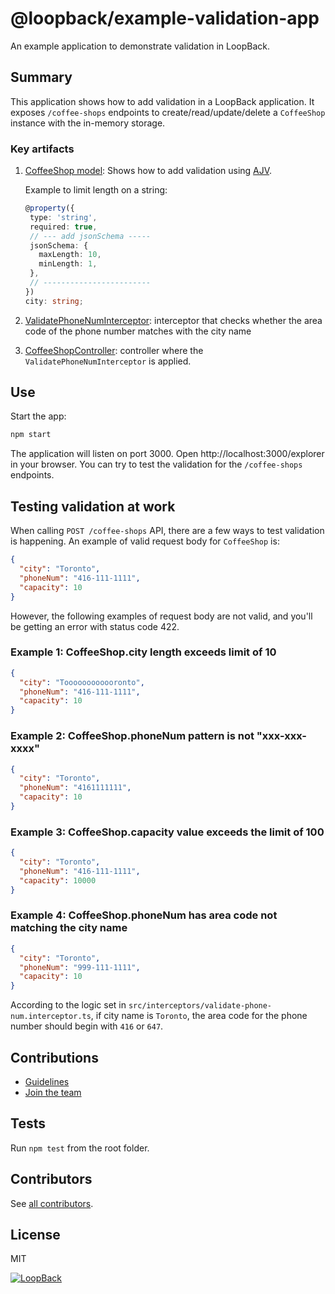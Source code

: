 # @loopback/example-validation-app

An example application to demonstrate validation in LoopBack.

## Summary

This application shows how to add validation in a LoopBack application. It
exposes `/coffee-shops` endpoints to create/read/update/delete a `CoffeeShop`
instance with the in-memory storage.

### Key artifacts

1. [CoffeeShop model](src/models/coffee-shop.model.ts): Shows how to add
   validation using [AJV](https://www.npmjs.com/package/ajv).

   Example to limit length on a string:

   ```ts
   @property({
    type: 'string',
    required: true,
    // --- add jsonSchema -----
    jsonSchema: {
      maxLength: 10,
      minLength: 1,
    },
    // ------------------------
   })
   city: string;
   ```

2. [ValidatePhoneNumInterceptor](src/interceptors/validate-phone-num.interceptor.ts):
   interceptor that checks whether the area code of the phone number matches
   with the city name

3. [CoffeeShopController](src/controllers/coffee-shop.controller.ts): controller
   where the `ValidatePhoneNumInterceptor` is applied.

## Use

Start the app:

```sh
npm start
```

The application will listen on port 3000. Open http://localhost:3000/explorer in
your browser. You can try to test the validation for the `/coffee-shops`
endpoints.

## Testing validation at work

When calling `POST /coffee-shops` API, there are a few ways to test validation
is happening. An example of valid request body for `CoffeeShop` is:

```json
{
  "city": "Toronto",
  "phoneNum": "416-111-1111",
  "capacity": 10
}
```

However, the following examples of request body are not valid, and you'll be
getting an error with status code 422.

### Example 1: CoffeeShop.city length exceeds limit of 10

```json
{
  "city": "Toooooooooooronto",
  "phoneNum": "416-111-1111",
  "capacity": 10
}
```

### Example 2: CoffeeShop.phoneNum pattern is not "xxx-xxx-xxxx"

```json
{
  "city": "Toronto",
  "phoneNum": "4161111111",
  "capacity": 10
}
```

### Example 3: CoffeeShop.capacity value exceeds the limit of 100

```json
{
  "city": "Toronto",
  "phoneNum": "416-111-1111",
  "capacity": 10000
}
```

### Example 4: CoffeeShop.phoneNum has area code not matching the city name

```json
{
  "city": "Toronto",
  "phoneNum": "999-111-1111",
  "capacity": 10
}
```

According to the logic set in
`src/interceptors/validate-phone-num.interceptor.ts`, if city name is `Toronto`,
the area code for the phone number should begin with `416` or `647`.

## Contributions

- [Guidelines](https://github.com/strongloop/loopback-next/blob/master/docs/CONTRIBUTING.md)
- [Join the team](https://github.com/strongloop/loopback-next/issues/110)

## Tests

Run `npm test` from the root folder.

## Contributors

See
[all contributors](https://github.com/strongloop/loopback-next/graphs/contributors).

## License

MIT

[![LoopBack](<https://github.com/strongloop/loopback-next/raw/master/docs/site/imgs/branding/Powered-by-LoopBack-Badge-(blue)-@2x.png>)](http://loopback.io/)
